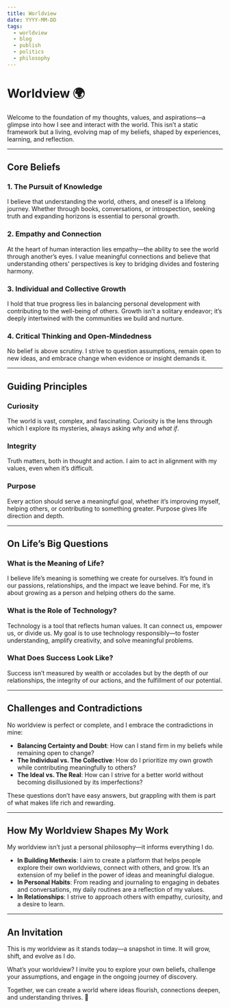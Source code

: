 ```yaml
---
title: Worldview
date: YYYY-MM-DD
tags:
  - worldview
  - blog
  - publish
  - politics
  - philosophy
---
```

# Worldview 🌍  
Welcome to the foundation of my thoughts, values, and aspirations—a glimpse into how I see and interact with the world. This isn’t a static framework but a living, evolving map of my beliefs, shaped by experiences, learning, and reflection.  

---

## Core Beliefs  
### 1. **The Pursuit of Knowledge**  
I believe that understanding the world, others, and oneself is a lifelong journey. Whether through books, conversations, or introspection, seeking truth and expanding horizons is essential to personal growth.  

### 2. **Empathy and Connection**  
At the heart of human interaction lies empathy—the ability to see the world through another’s eyes. I value meaningful connections and believe that understanding others' perspectives is key to bridging divides and fostering harmony.  

### 3. **Individual and Collective Growth**  
I hold that true progress lies in balancing personal development with contributing to the well-being of others. Growth isn’t a solitary endeavor; it’s deeply intertwined with the communities we build and nurture.  

### 4. **Critical Thinking and Open-Mindedness**  
No belief is above scrutiny. I strive to question assumptions, remain open to new ideas, and embrace change when evidence or insight demands it.  

---

## Guiding Principles  
### **Curiosity**  
The world is vast, complex, and fascinating. Curiosity is the lens through which I explore its mysteries, always asking *why* and *what if*.  

### **Integrity**  
Truth matters, both in thought and action. I aim to act in alignment with my values, even when it’s difficult.  

### **Purpose**  
Every action should serve a meaningful goal, whether it’s improving myself, helping others, or contributing to something greater. Purpose gives life direction and depth.  

---

## On Life’s Big Questions  
### **What is the Meaning of Life?**  
I believe life’s meaning is something we create for ourselves. It’s found in our passions, relationships, and the impact we leave behind. For me, it’s about growing as a person and helping others do the same.  

### **What is the Role of Technology?**  
Technology is a tool that reflects human values. It can connect us, empower us, or divide us. My goal is to use technology responsibly—to foster understanding, amplify creativity, and solve meaningful problems.  

### **What Does Success Look Like?**  
Success isn’t measured by wealth or accolades but by the depth of our relationships, the integrity of our actions, and the fulfillment of our potential.  

---

## Challenges and Contradictions  
No worldview is perfect or complete, and I embrace the contradictions in mine:  
- **Balancing Certainty and Doubt**: How can I stand firm in my beliefs while remaining open to change?  
- **The Individual vs. The Collective**: How do I prioritize my own growth while contributing meaningfully to others?  
- **The Ideal vs. The Real**: How can I strive for a better world without becoming disillusioned by its imperfections?  

These questions don’t have easy answers, but grappling with them is part of what makes life rich and rewarding.  

---

## How My Worldview Shapes My Work  
My worldview isn’t just a personal philosophy—it informs everything I do.  
- **In Building Methexis**: I aim to create a platform that helps people explore their own worldviews, connect with others, and grow. It’s an extension of my belief in the power of ideas and meaningful dialogue.  
- **In Personal Habits**: From reading and journaling to engaging in debates and conversations, my daily routines are a reflection of my values.  
- **In Relationships**: I strive to approach others with empathy, curiosity, and a desire to learn.  

---

## An Invitation  
This is my worldview as it stands today—a snapshot in time. It will grow, shift, and evolve as I do.  

What’s your worldview? I invite you to explore your own beliefs, challenge your assumptions, and engage in the ongoing journey of discovery.  

Together, we can create a world where ideas flourish, connections deepen, and understanding thrives. 🌱  
